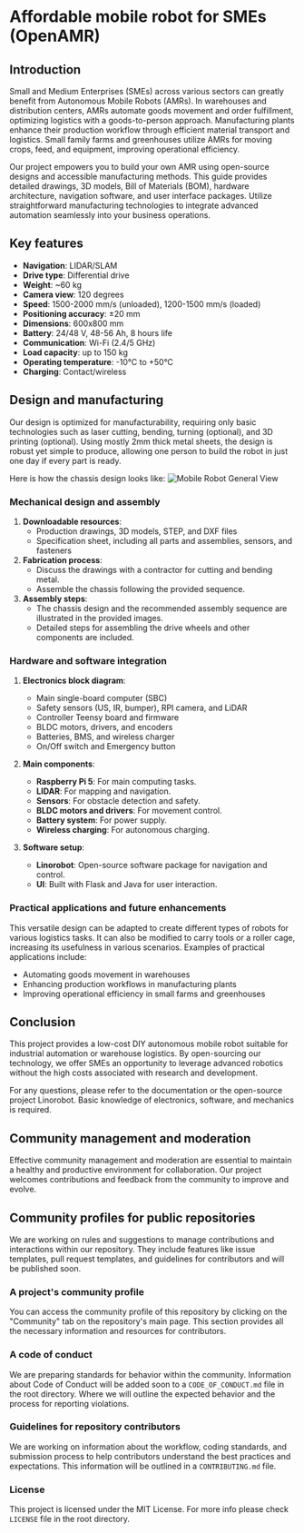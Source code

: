 # Affordable mobile robot for SMEs (OpenAMR)

## Introduction

Small and Medium Enterprises (SMEs) across various sectors can greatly benefit from Autonomous Mobile Robots (AMRs). In warehouses and distribution centers, AMRs automate goods movement and order fulfillment, optimizing logistics with a goods-to-person approach. Manufacturing plants enhance their production workflow through efficient material transport and logistics. Small family farms and greenhouses utilize AMRs for moving crops, feed, and equipment, improving operational efficiency.

Our project empowers you to build your own AMR using open-source designs and accessible manufacturing methods. This guide provides detailed drawings, 3D models, Bill of Materials (BOM), hardware architecture, navigation software, and user interface packages. Utilize straightforward manufacturing technologies to integrate advanced automation seamlessly into your business operations.

## Key features

- **Navigation**: LIDAR/SLAM
- **Drive type**: Differential drive
- **Weight**: ~60 kg
- **Camera view**: 120 degrees
- **Speed**: 1500-2000 mm/s (unloaded), 1200-1500 mm/s (loaded)
- **Positioning accuracy**: ±20 mm
- **Dimensions**: 600x800 mm
- **Battery**: 24/48 V, 48-56 Ah, 8 hours life
- **Communication**: Wi-Fi (2.4/5 GHz)
- **Load capacity**: up to 150 kg
- **Operating temperature**: -10°C to +50°C
- **Charging**: Contact/wireless

## Design and manufacturing

Our design is optimized for manufacturability, requiring only basic technologies such as laser cutting, bending, turning (optional), and 3D printing (optional). Using mostly 2mm thick metal sheets, the design is robust yet simple to produce, allowing one person to build the robot in just one day if every part is ready.

Here is how the chassis design looks like:
![Mobile Robot General View](https://github.com/openAMRobot/OpenAMR/blob/main/docs/hardware/pictures/AMR_views.jpg)

### Mechanical design and assembly

1. **Downloadable resources**:
    - Production drawings, 3D models, STEP, and DXF files
    - Specification sheet, including all parts and assemblies, sensors, and fasteners
2. **Fabrication process**:
    - Discuss the drawings with a contractor for cutting and bending metal.
    - Assemble the chassis following the provided sequence.
3. **Assembly steps**:
    - The chassis design and the recommended assembly sequence are illustrated in the provided images.
    - Detailed steps for assembling the drive wheels and other components are included.

### Hardware and software integration

1. **Electronics block diagram**:
    - Main single-board computer (SBC)
    - Safety sensors (US, IR, bumper), RPI camera, and LiDAR
    - Controller Teensy board and firmware
    - BLDC motors, drivers, and encoders
    - Batteries, BMS, and wireless charger
    - On/Off switch and Emergency button

2. **Main components**:
    - **Raspberry Pi 5**: For main computing tasks.
    - **LIDAR**: For mapping and navigation.
    - **Sensors**: For obstacle detection and safety.
    - **BLDC motors and drivers**: For movement control.
    - **Battery system**: For power supply.
    - **Wireless charging**: For autonomous charging.

3. **Software setup**:
    - **Linorobot**: Open-source software package for navigation and control.
    - **UI**: Built with Flask and Java for user interaction.

### Practical applications and future enhancements

This versatile design can be adapted to create different types of robots for various logistics tasks. It can also be modified to carry tools or a roller cage, increasing its usefulness in various scenarios. Examples of practical applications include:

- Automating goods movement in warehouses
- Enhancing production workflows in manufacturing plants
- Improving operational efficiency in small farms and greenhouses

## Conclusion

This project provides a low-cost DIY autonomous mobile robot suitable for industrial automation or warehouse logistics. By open-sourcing our technology, we offer SMEs an opportunity to leverage advanced robotics without the high costs associated with research and development.

For any questions, please refer to the documentation or the open-source project Linorobot. Basic knowledge of electronics, software, and mechanics is required.

## Community management and moderation

Effective community management and moderation are essential to maintain a healthy and productive environment for collaboration. Our project welcomes contributions and feedback from the community to improve and evolve.

## Community profiles for public repositories

We are working on rules and suggestions to manage contributions and interactions within our repository. They include features like issue templates, pull request templates, and guidelines for contributors and will be published soon.

### A project's community profile

You can access the community profile of this repository by clicking on the "Community" tab on the repository's main page. This section provides all the necessary information and resources for contributors.

### A code of conduct 

We are preparing standards for behavior within the community. Information about Code of Conduct will be added soon to a `CODE_OF_CONDUCT.md` file in the root directory. Where we will outline the expected behavior and the process for reporting violations.

### Guidelines for repository contributors

We are working on information about the workflow, coding standards, and submission process to help contributors understand the best practices and expectations. This information will be outlined in a `CONTRIBUTING.md` file.

### License

This project is licensed under the MIT License. For more info please check `LICENSE` file in the root directory.

